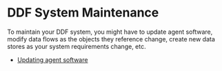 # DDF System Maintenance

To maintain your DDF system, you might have to update agent software, modify data flows as the objects they reference change, create new data stores as your system requirements change, etc.

+ [Updating agent software](../Concepts/DDF_MaintainingDDF_DummyContent3_concept.html)

